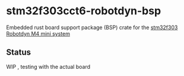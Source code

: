 # stm32f303cct6-robotdyn-bsp

Embedded rust board support package (BSP) crate for the
[stm32f303 Robotdyn M4 mini system](https://robotdyn.com/stm32f303cct6-256-kb-flash-stm32-arm-cortexr-m4-mini-system-dev-board-3326a9dd-3c19-11e9-910a-901b0ebb3621.html)


## Status

WIP , testing with the actual board




